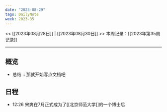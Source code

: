 ```yaml
---
date: "2023-08-29"
tags: DailyNote
week: 2023-35
---
```

<< [[2023年08月28日]] | [[2023年08月30日]] >>
本周记录：[[2023年第35周记录]]

-----
## 概览
- 总结 :: 那就开始写点文档吧

## 日程

- 12:26 宋爽在7月正式成为了[[北京师范大学]]的一个博士后